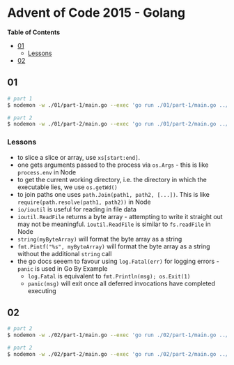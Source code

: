 # Advent of Code 2015 - Golang

<!-- START doctoc generated TOC please keep comment here to allow auto update -->
<!-- DON'T EDIT THIS SECTION, INSTEAD RE-RUN doctoc TO UPDATE -->
**Table of Contents**

- [01](#01)
  - [Lessons](#lessons)
- [02](#02)

<!-- END doctoc generated TOC please keep comment here to allow auto update -->


## 01

```bash
# part 1
$ nodemon -w ./01/part-1/main.go --exec 'go run ./01/part-1/main.go ../01.txt || exit 1'

# part 2
$ nodemon -w ./01/part-2/main.go --exec 'go run ./01/part-2/main.go ../01.txt || exit 1'
```

### Lessons

- to slice a slice or array, use `xs[start:end]`.
- one gets arguments passed to the process via `os.Args` - this is like
    `process.env` in Node
- to get the current working directory, i.e. the directory in which the
    executable lies, we use `os.getWd()`
- to join paths one uses `path.Join(path1, path2, [...])`. This is like
    `require(path.resolve(path1, path2))` in Node
- `io/ioutil` is useful for reading in file data
- `ioutil.ReadFile` returns a byte array - attempting to write it straight out
    may not be meaningful. `ioutil.ReadFile` is similar to `fs.readFile` in Node
- `string(myByteArray)` will format the byte array as a string
- `fmt.Pintf("%s", myByteArray)` will format the byte array as a string without
    the additional `string` call
- the go docs seeem to favour using `log.Fatal(err)` for logging errors -
    `panic` is used in Go By Example
    - `log.Fatal` is equivalent to `fmt.Println(msg); os.Exit(1)`
    - `panic(msg)` will exit once all deferred invocations have completed
        executing


## 02

```bash
# part 2
$ nodemon -w ./02/part-1/main.go --exec 'go run ./02/part-1/main.go ../02.txt || exit 1'

# part 2
$ nodemon -w ./02/part-2/main.go --exec 'go run ./02/part-2/main.go ../02.txt || exit 1'
```

